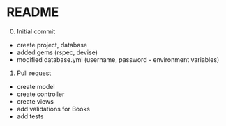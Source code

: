 # README

0. Initial commit
  - create project, database
  - added gems (rspec, devise)
  - modified database.yml (username, password - environment variables)

1. Pull request
  - create model 
  - create controller 
  - create views
  - add validations for Books
  - add tests